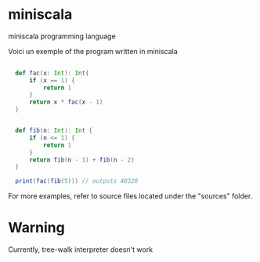 # miniscala
miniscala programming language

Voici un exemple of the program written in miniscala

```Scala
  
  def fac(x: Int): Int{
      if (x == 1) {
          return 1
      }
      return x * fac(x - 1)
  }


  def fib(n: Int): Int {
      if (n <= 1) {
          return 1
      }
      return fib(n - 1) + fib(n - 2)
  }

  print(fac(fib(5))) // outputs 40320
```

For more examples, refer to source files located under the "sources" folder. 

# Warning
Currently, tree-walk interpreter doesn't work
